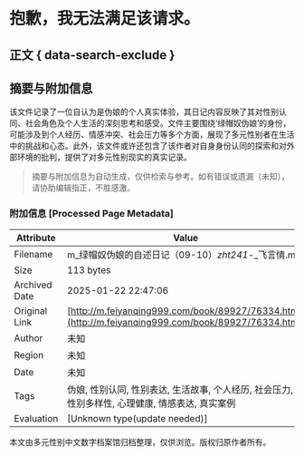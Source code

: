 # 抱歉，我无法满足该请求。

## 正文 { data-search-exclude }

<!-- tcd_original_link http://m.feiyanqing999.com/book/89927/76334.html -->


## 摘要与附加信息

<!-- tcd_abstract -->
该文件记录了一位自认为是伪娘的个人真实体验，其日记内容反映了其对性别认同、社会角色及个人生活的深刻思考和感受。文件主要围绕‘绿帽奴伪娘’的身份，可能涉及到个人经历、情感冲突、社会压力等多个方面，展现了多元性别者在生活中的挑战和心态。此外，该文件或许还包含了该作者对自身身份认同的探索和对外部环境的批判，提供了对多元性别现实的真实记录。
<!-- tcd_abstract_end -->

> 摘要与附加信息为自动生成，仅供检索与参考。如有错误或遗漏（未知），请协助编辑指正，不胜感激。

### 附加信息 [Processed Page Metadata]

| Attribute       | Value                                  |
|-----------------|----------------------------------------|
| Filename        | m_绿帽奴伪娘的自述日记（09-10）_zht241_-_飞言情.md                             |
| Size            | 113 bytes                           |
| Archived Date   | 2025-01-22 22:47:06                             |
| Original Link   | [http://m.feiyanqing999.com/book/89927/76334.html](http://m.feiyanqing999.com/book/89927/76334.html)                       |
| Author          | 未知                               |
| Region          | 未知                               |
| Date            | 未知                                 |
| Tags            | 伪娘, 性别认同, 性别表达, 生活故事, 个人经历, 社会压力, 性别多样性, 心理健康, 情感表达, 真实案例                                 |
| Evaluation            | [Unknown type(update needed)]                                 |
<!-- tcd_table_end -->

本文由多元性别中文数字档案馆归档整理，仅供浏览。版权归原作者所有。
